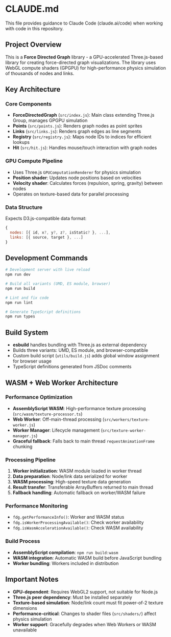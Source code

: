 # CLAUDE.md

This file provides guidance to Claude Code (claude.ai/code) when working with code in this repository.

## Project Overview

This is a **Force Directed Graph** library - a GPU-accelerated Three.js-based library for creating force-directed graph visualizations. The library uses WebGL compute shaders (GPGPU) for high-performance physics simulation of thousands of nodes and links.

## Key Architecture

### Core Components
- **ForceDirectedGraph** (`src/index.js`): Main class extending Three.js Group, manages GPGPU simulation
- **Points** (`src/points.js`): Renders graph nodes as point sprites
- **Links** (`src/links.js`): Renders graph edges as line segments
- **Registry** (`src/registry.js`): Maps node IDs to indices for efficient lookups
- **Hit** (`src/hit.js`): Handles mouse/touch interaction with graph nodes

### GPU Compute Pipeline
- Uses Three.js `GPUComputationRenderer` for physics simulation
- **Position shader**: Updates node positions based on velocities
- **Velocity shader**: Calculates forces (repulsion, spring, gravity) between nodes
- Operates on texture-based data for parallel processing

### Data Structure
Expects D3.js-compatible data format:
```javascript
{
  nodes: [{ id, x?, y?, z?, isStatic? }, ...],
  links: [{ source, target }, ...]
}
```

## Development Commands

```bash
# Development server with live reload
npm run dev

# Build all variants (UMD, ES module, browser)
npm run build

# Lint and fix code
npm run lint

# Generate TypeScript definitions
npm run types
```

## Build System

- **esbuild** handles bundling with Three.js as external dependency
- Builds three variants: UMD, ES module, and browser-compatible
- Custom build script (`utils/build.js`) adds global window assignment for browser usage
- TypeScript definitions generated from JSDoc comments

## WASM + Web Worker Architecture

### Performance Optimization
- **AssemblyScript WASM**: High-performance texture processing (`src/wasm/texture-processor.ts`)
- **Web Worker**: Off-main-thread processing (`src/workers/texture-worker.js`)
- **Worker Manager**: Lifecycle management (`src/texture-worker-manager.js`)
- **Graceful fallback**: Falls back to main thread `requestAnimationFrame` chunking

### Processing Pipeline
1. **Worker initialization**: WASM module loaded in worker thread
2. **Data preparation**: Node/link data serialized for worker
3. **WASM processing**: High-speed texture data generation
4. **Result transfer**: Transferable ArrayBuffers returned to main thread
5. **Fallback handling**: Automatic fallback on worker/WASM failure

### Performance Monitoring
- `fdg.getPerformanceInfo()`: Worker and WASM status
- `fdg.isWorkerProcessingAvailable()`: Check worker availability
- `fdg.isWasmAccelerationAvailable()`: Check WASM availability

### Build Process
- **AssemblyScript compilation**: `npm run build:wasm`
- **WASM integration**: Automatic WASM build before JavaScript bundling
- **Worker bundling**: Workers included in distribution

## Important Notes

- **GPU-dependent**: Requires WebGL2 support, not suitable for Node.js
- **Three.js peer dependency**: Must be installed separately
- **Texture-based simulation**: Node/link count must fit power-of-2 texture dimensions
- **Performance-critical**: Changes to shader files (`src/shaders/`) affect physics simulation
- **Worker support**: Gracefully degrades when Web Workers or WASM unavailable
